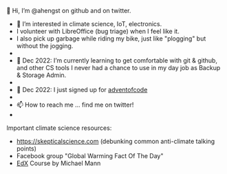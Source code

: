👋 Hi, I’m @ahengst on github and on twitter.
- 👀 I’m interested in climate science, IoT, electronics.
-    I volunteer with LibreOffice (bug triage) when I feel like it.
-    I also pick up garbage while riding my bike, just like "plogging" but without the jogging.
-    
- 🌱 Dec 2022: I’m currently learning to get comfortable with git & github, and other CS tools I never had a chance to use in my day job as Backup & Storage Admin.
- 
- 💞️ Dec 2022: I just signed up for [adventofcode](https://adventofcode.com)
- 
- 📫 How to reach me ... find me on twitter!
-
Important climate science resources:
-   https://skepticalscience.com  (debunking common anti-climate talking points)
-   Facebook group "Global Warming Fact Of The Day"
-   [EdX](https://www.edx.org) Course by Michael Mann

<!---
ahengst/ahengst is a ✨ special ✨ repository because its `README.md` (this file) appears on your GitHub profile.
You can click the Preview link to take a look at your changes.
--->
